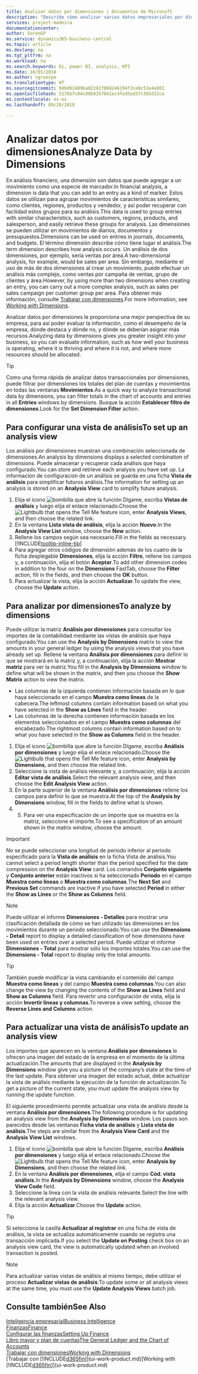 ```yaml
---
title: Analizar datos por dimensiones | Documentos de Microsoft
description: "Describe cómo analizar varios datos empresariales por dimensiones."
services: project-madeira
documentationcenter: 
author: SorenGP
ms.service: dynamics365-business-central
ms.topic: article
ms.devlang: na
ms.tgt_pltfrm: na
ms.workload: na
ms.search.keywords: bi, power BI, analysis, KPI
ms.date: 10/01/2018
ms.author: sgroespe
ms.translationtype: HT
ms.sourcegitcommit: 9dbd92409ba02281f008246194f3ce0c53e4e001
ms.openlocfilehash: 5176b7c04c09b9357041ec4fed5ed37c385d13ce
ms.contentlocale: es-es
ms.lasthandoff: 09/28/2018

---
```

#  <a name="analyze-data-by-dimensions"></a><span data-ttu-id="4edc0-103">Analizar datos por dimensiones</span><span class="sxs-lookup"><span data-stu-id="4edc0-103">Analyze Data by Dimensions</span></span>
<span data-ttu-id="4edc0-104">En análisis financiero, una dimensión son datos que puede agregar a un movimiento como una especie de marcador.</span><span class="sxs-lookup"><span data-stu-id="4edc0-104">In financial analysis, a dimension is data that you can add to an entry as a kind of marker.</span></span> <span data-ttu-id="4edc0-105">Estos datos se utilizan para agrupar movimientos de características similares, como clientes, regiones, productos y vendedor, y así poder recuperar con facilidad estos grupos para su análisis.</span><span class="sxs-lookup"><span data-stu-id="4edc0-105">This data is used to group entries with similar characteristics, such as customers, regions, products, and salesperson, and easily retrieve these groups for analysis.</span></span> <span data-ttu-id="4edc0-106">Las dimensiones se pueden utilizar en movimientos de diarios, documentos y presupuestos.</span><span class="sxs-lookup"><span data-stu-id="4edc0-106">Dimensions can be used on entries in journals, documents, and budgets.</span></span> <span data-ttu-id="4edc0-107">El término dimensión describe cómo tiene lugar el análisis.</span><span class="sxs-lookup"><span data-stu-id="4edc0-107">The term dimension describes how analysis occurs.</span></span> <span data-ttu-id="4edc0-108">Un análisis de dos dimensiones, por ejemplo, sería ventas por área.</span><span class="sxs-lookup"><span data-stu-id="4edc0-108">A two-dimensional analysis, for example, would be sales per area.</span></span> <span data-ttu-id="4edc0-109">Sin embargo, mediante el uso de más de dos dimensiones al crear un movimiento, puede efectuar un análisis más complejo, como ventas por campaña de ventas, grupo de clientes y área.</span><span class="sxs-lookup"><span data-stu-id="4edc0-109">However, by using more than two dimensions when creating an entry, you can carry out a more complex analysis, such as sales per sales campaign per customer group per area.</span></span> <span data-ttu-id="4edc0-110">Para obtener más información, consulte [Trabajar con dimensiones](finance-dimensions.md).</span><span class="sxs-lookup"><span data-stu-id="4edc0-110">For more information, see [Working with Dimensions](finance-dimensions.md).</span></span>

<span data-ttu-id="4edc0-111">Analizar datos por dimensiones le proporciona una mejor perspectiva de su empresa, para así poder evaluar la información, como el desempeño de la empresa, dónde destaca y dónde no, y dónde se deberían asignar más recursos.</span><span class="sxs-lookup"><span data-stu-id="4edc0-111">Analyzing data by dimensions gives you greater insight into your business, so you can evaluate information, such as how well your business is operating, where it is thriving and where it is not, and where more resources should be allocated.</span></span>

> [!TIP]
> <span data-ttu-id="4edc0-112">Como una forma rápida de analizar datos transaccionales por dimensiones, puede filtrar por dimensiones los totales del plan de cuentas y movimientos en todas las ventanas **Movimientos**.</span><span class="sxs-lookup"><span data-stu-id="4edc0-112">As a quick way to analyze transactional data by dimensions, you can filter totals in the chart of accounts and entries in all **Entries** windows by dimensions.</span></span> <span data-ttu-id="4edc0-113">Busque la acción **Establecer filtro de dimensiones**.</span><span class="sxs-lookup"><span data-stu-id="4edc0-113">Look for the **Set Dimension Filter** action.</span></span>

## <a name="to-set-up-an-analysis-view"></a><span data-ttu-id="4edc0-114">Para configurar una vista de análisis</span><span class="sxs-lookup"><span data-stu-id="4edc0-114">To set up an analysis view</span></span>  
<span data-ttu-id="4edc0-115">Los análisis por dimensiones muestran una combinación seleccionada de dimensiones.</span><span class="sxs-lookup"><span data-stu-id="4edc0-115">An analysis by dimensions displays a selected combination of dimensions.</span></span> <span data-ttu-id="4edc0-116">Puede almacenar y recuperar cada análisis que haya configurado.</span><span class="sxs-lookup"><span data-stu-id="4edc0-116">You can store and retrieve each analysis you have set up.</span></span> <span data-ttu-id="4edc0-117">La información de configuración de un análisis se guarda en una ficha **Vista de análisis** para simplificar futuros análisis.</span><span class="sxs-lookup"><span data-stu-id="4edc0-117">The information for setting up an analysis is stored on an **Analysis View** card to simplify future analysis.</span></span>  

1. <span data-ttu-id="4edc0-118">Elija el icono ![bombilla que abre la función Dígame](media/ui-search/search_small.png "Dígame que desea hacer"), escriba **Vistas de análisis** y luego elija el enlace relacionado.</span><span class="sxs-lookup"><span data-stu-id="4edc0-118">Choose the ![Lightbulb that opens the Tell Me feature](media/ui-search/search_small.png "Tell me what you want to do") icon, enter **Analysis Views**, and then choose the related link.</span></span>  
2. <span data-ttu-id="4edc0-119">En la ventana **Lista vista de análisis**, elija la acción **Nuevo**.</span><span class="sxs-lookup"><span data-stu-id="4edc0-119">In the **Analysis View List** window, choose the **New** action.</span></span>
3. <span data-ttu-id="4edc0-120">Rellene los campos según sea necesario.</span><span class="sxs-lookup"><span data-stu-id="4edc0-120">Fill in the fields as necessary.</span></span> [!INCLUDE[tooltip-inline-tip](includes/tooltip-inline-tip_md.md)]
4. <span data-ttu-id="4edc0-121">Para agregar otros códigos de dimensión además de los cuatro de la ficha desplegable **Dimensiones**, elija la acción **Filtro**, rellene los campos y, a continuación, elija el botón **Aceptar**.</span><span class="sxs-lookup"><span data-stu-id="4edc0-121">To add other dimension codes in addition to the four on the **Dimensions** FastTab, choose the **Filter** action, fill in the fields, and then choose the **OK** button.</span></span>  
5. <span data-ttu-id="4edc0-122">Para actualizar la vista, elija la acción **Actualizar**.</span><span class="sxs-lookup"><span data-stu-id="4edc0-122">To update the view, choose the **Update** action.</span></span>

## <a name="to-analyze-by-dimensions"></a><span data-ttu-id="4edc0-123">Para analizar por dimensiones</span><span class="sxs-lookup"><span data-stu-id="4edc0-123">To analyze by dimensions</span></span>
<span data-ttu-id="4edc0-124">Puede utilizar la matriz **Análisis por dimensiones** para consultar los importes de la contabilidad mediante las vistas de análisis que haya configurado.</span><span class="sxs-lookup"><span data-stu-id="4edc0-124">You can use the **Analysis by Dimensions** matrix to view the amounts in your general ledger by using the analysis views that you have already set up.</span></span> <span data-ttu-id="4edc0-125">Rellene la ventana **Análisis por dimensiones** para definir lo que se mostrará en la matriz y, a continuación, elija la acción **Mostrar matriz** para ver la matriz.</span><span class="sxs-lookup"><span data-stu-id="4edc0-125">You fill in the **Analysis by Dimensions** window to define what will be shown in the matrix, and then you choose the **Show Matrix** action to view the matrix.</span></span>  

- <span data-ttu-id="4edc0-126">Las columnas de la izquierda contienen información basada en lo que haya seleccionado en el campo **Muestra como líneas** de la cabecera.</span><span class="sxs-lookup"><span data-stu-id="4edc0-126">The leftmost columns contain information based on what you have selected in the **Show as Lines** field in the header.</span></span>  
- <span data-ttu-id="4edc0-127">Las columnas de la derecha contienen información basada en los elementos seleccionados en el campo **Muestra como columnas** del encabezado.</span><span class="sxs-lookup"><span data-stu-id="4edc0-127">The rightmost columns contain information based on to what you have selected in the **Show as Columns** field in the header.</span></span>  

1. <span data-ttu-id="4edc0-128">Elija el icono ![bombilla que abre la función Dígame](media/ui-search/search_small.png "Dígame que desea hacer"), escriba **Análisis por dimensiones** y luego elija el enlace relacionado.</span><span class="sxs-lookup"><span data-stu-id="4edc0-128">Choose the ![Lightbulb that opens the Tell Me feature](media/ui-search/search_small.png "Tell me what you want to do") icon, enter **Analysis by Dimensions**, and then choose the related link.</span></span>  
2. <span data-ttu-id="4edc0-129">Seleccione la vista de análisis relevante y, a continuación, elija la acción **Editar vista de análisis**.</span><span class="sxs-lookup"><span data-stu-id="4edc0-129">Select the relevant analysis view,  and then choose the **Edit Analysis View** action.</span></span>
3. <span data-ttu-id="4edc0-130">En la parte superior de la ventana **Análisis por dimensiones** rellene los campos para definir lo que se muestra.</span><span class="sxs-lookup"><span data-stu-id="4edc0-130">At the top of the **Analysis by Dimensions** window, fill in the fields to define what is shown.</span></span>
4. 5. <span data-ttu-id="4edc0-131">Para ver una especificación de un importe que se muestra en la matriz, seleccione el importe.</span><span class="sxs-lookup"><span data-stu-id="4edc0-131">To see a specification of an amount shown in the matrix window, choose the amount.</span></span>  

> [!IMPORTANT]  
>   <span data-ttu-id="4edc0-132">No se puede seleccionar una longitud de periodo inferior al periodo especificado para la **Vista de análisis** en la ficha Vista de análisis.</span><span class="sxs-lookup"><span data-stu-id="4edc0-132">You cannot select a period length shorter than the period specified for the date compression on the **Analysis View** card.</span></span> <span data-ttu-id="4edc0-133">Los comandos **Conjunto siguiente** y **Conjunto anterior** están inactivos si ha seleccionado **Periodo** en el campo **Muestra como líneas** o **Muestra como columnas**.</span><span class="sxs-lookup"><span data-stu-id="4edc0-133">The **Next Set** and **Previous Set** commands are inactive if you have selected **Period** in either the **Show as Lines** or the **Show as Columns** field.</span></span>  

> [!NOTE]  
>   <span data-ttu-id="4edc0-134">Puede utilizar el informe **Dimensiones - Detalles** para mostrar una clasificación detallada de cómo se han utilizado las dimensiones en los movimientos durante un periodo seleccionado.</span><span class="sxs-lookup"><span data-stu-id="4edc0-134">You can use the **Dimensions - Detail** report to display a detailed classification of how dimensions have been used on entries over a selected period.</span></span> <span data-ttu-id="4edc0-135">Puede utilizar el informe **Dimensiones - Total** para mostrar sólo los importes totales.</span><span class="sxs-lookup"><span data-stu-id="4edc0-135">You can use the **Dimensions - Total** report to display only the total amounts.</span></span>  

> [!TIP]  
>   <span data-ttu-id="4edc0-136">También puede modificar la vista cambiando el contenido del campo **Muestra como líneas** y del campo **Muestra como columnas**.</span><span class="sxs-lookup"><span data-stu-id="4edc0-136">You can also change the view by changing the contents of the **Show as Lines** field and **Show as Columns** field.</span></span> <span data-ttu-id="4edc0-137">Para revertir una configuración de vista, elija la acción **Invertir líneas y columnas**.</span><span class="sxs-lookup"><span data-stu-id="4edc0-137">To reverse a view setting, choose the **Reverse Lines and Columns** action.</span></span>

## <a name="to-update-an-analysis-view"></a><span data-ttu-id="4edc0-138">Para actualizar una vista de análisis</span><span class="sxs-lookup"><span data-stu-id="4edc0-138">To update an analysis view</span></span>  
<span data-ttu-id="4edc0-139">Los importes que aparecen en la ventana **Análisis por dimensiones** le ofrecen una imagen del estado de la empresa en el momento de la última actualización.</span><span class="sxs-lookup"><span data-stu-id="4edc0-139">The amounts that are displayed in the **Analysis by Dimensions** window give you a picture of the company’s state at the time of the last update.</span></span> <span data-ttu-id="4edc0-140">Para obtener una imagen del estado actual, debe actualizar la vista de análisis mediante la ejecución de la función de actualización.</span><span class="sxs-lookup"><span data-stu-id="4edc0-140">To get a picture of the current state, you must update the analysis view by running the update function.</span></span>

<span data-ttu-id="4edc0-141">El siguiente procedimiento permite actualizar una vista de análisis desde la ventana **Análisis por dimensiones**.</span><span class="sxs-lookup"><span data-stu-id="4edc0-141">The following procedure is for updating an analysis view from the **Analysis by Dimensions** window.</span></span> <span data-ttu-id="4edc0-142">Los pasos son parecidos desde las ventanas **Ficha vista de análisis** y **Lista vista de análisis**.</span><span class="sxs-lookup"><span data-stu-id="4edc0-142">The steps are similar from the **Analysis View Card** and the **Analysis View List** windows.</span></span>  

1. <span data-ttu-id="4edc0-143">Elija el icono ![bombilla que abre la función Dígame](media/ui-search/search_small.png "Dígame que desea hacer"), escriba **Análisis por dimensiones** y luego elija el enlace relacionado.</span><span class="sxs-lookup"><span data-stu-id="4edc0-143">Choose the ![Lightbulb that opens the Tell Me feature](media/ui-search/search_small.png "Tell me what you want to do") icon, enter **Analysis by Dimensions**, and then choose the related link.</span></span>  
2. <span data-ttu-id="4edc0-144">En la ventana **Análisis por dimensiones**, elija el campo **Cód. vista análisis**.</span><span class="sxs-lookup"><span data-stu-id="4edc0-144">In the **Analysis by Dimensions** window, choose the **Analysis View Code** field.</span></span>  
3. <span data-ttu-id="4edc0-145">Seleccione la línea con la vista de análisis relevante.</span><span class="sxs-lookup"><span data-stu-id="4edc0-145">Select the line with the relevant analysis view.</span></span>  
4. <span data-ttu-id="4edc0-146">Elija la acción **Actualizar**.</span><span class="sxs-lookup"><span data-stu-id="4edc0-146">Choose the **Update** action.</span></span>  

> [!TIP]  
>   <span data-ttu-id="4edc0-147">Si selecciona la casilla **Actualizar al registrar** en una ficha de vista de análisis, la vista se actualiza automáticamente cuando se registra una transacción implicada.</span><span class="sxs-lookup"><span data-stu-id="4edc0-147">If you select the **Update on Posting** check box on an analysis view card, the view is automatically updated when an involved transaction is posted.</span></span>

> [!NOTE]  
>   <span data-ttu-id="4edc0-148">Para actualizar varias vistas de análisis al mismo tiempo, debe utilizar el proceso **Actualizar vistas de análisis**.</span><span class="sxs-lookup"><span data-stu-id="4edc0-148">To update some or all analysis views at the same time, you must use the **Update Analysis Views** batch job.</span></span>  

## <a name="see-also"></a><span data-ttu-id="4edc0-149">Consulte también</span><span class="sxs-lookup"><span data-stu-id="4edc0-149">See Also</span></span>
[<span data-ttu-id="4edc0-150">Inteligencia empresarial</span><span class="sxs-lookup"><span data-stu-id="4edc0-150">Business Intelligence</span></span>](bi.md)  
[<span data-ttu-id="4edc0-151">Finanzas</span><span class="sxs-lookup"><span data-stu-id="4edc0-151">Finance</span></span>](finance.md)  
[<span data-ttu-id="4edc0-152">Configurar las finanzas</span><span class="sxs-lookup"><span data-stu-id="4edc0-152">Setting Up Finance</span></span>](finance-setup-finance.md)  
[<span data-ttu-id="4edc0-153">Libro mayor y plan de cuentas</span><span class="sxs-lookup"><span data-stu-id="4edc0-153">The General Ledger and the Chart of Accounts</span></span>](finance-general-ledger.md)  
[<span data-ttu-id="4edc0-154">Trabajar con dimensiones</span><span class="sxs-lookup"><span data-stu-id="4edc0-154">Working with Dimensions</span></span>](finance-dimensions.md)  
<span data-ttu-id="4edc0-155">[Trabajar con [!INCLUDE[d365fin](includes/d365fin_md.md)]](ui-work-product.md)</span><span class="sxs-lookup"><span data-stu-id="4edc0-155">[Working with [!INCLUDE[d365fin](includes/d365fin_md.md)]](ui-work-product.md)</span></span>  

